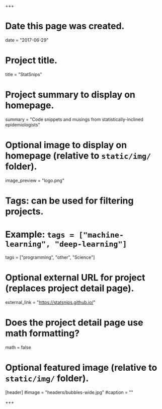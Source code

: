 +++
# Date this page was created.
date = "2017-06-29"

# Project title.
title = "StatSnips"

# Project summary to display on homepage.
summary = "Code snippets and musings from statistically-inclined epidemiologists"

# Optional image to display on homepage (relative to `static/img/` folder).
image_preview = "logo.png"

# Tags: can be used for filtering projects.
# Example: `tags = ["machine-learning", "deep-learning"]`
tags = ["programming", "other", "Science"]

# Optional external URL for project (replaces project detail page).
external_link = "https://statsnips.github.io/"

# Does the project detail page use math formatting?
math = false

# Optional featured image (relative to `static/img/` folder).
[header]
#image = "headers/bubbles-wide.jpg"
#caption = ""

+++